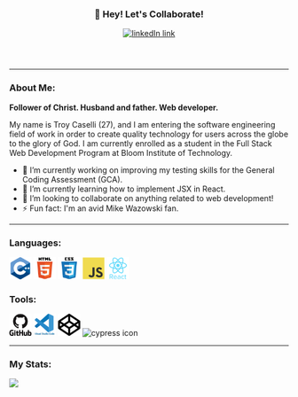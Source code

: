 <header>
  <div align='center'>
    <h3>👋 Hey! Let's Collaborate!</h3>
    <a href='https://www.linkedin.com/in/troy-caselli-7364b3246/'>
      <img src='https://img.shields.io/badge/LinkedIn-blue?logo=linkedin&logoColor=white&style=for-the-badge' alt='linkedIn link'/>
    </a>
  </div>
</header>

---

<h3>About Me:</h3>
<b>Follower of Christ. Husband and father. Web developer.</b>

My name is Troy Caselli (27), and I am entering the software engineering field of work in order to create quality technology for users across the globe to the glory of God. I  am currently enrolled as a student in the Full Stack Web Development Program at Bloom Institute of Technology.

- 🔭 I’m currently working on improving my testing skills for the General Coding Assessment (GCA).
- 🌱 I’m currently learning how to implement JSX in React.
- 👯 I’m looking to collaborate on anything related to web development!
- ⚡ Fun fact: I'm an avid Mike Wazowski fan.

---
 
<h3>Languages:</h3>
<div>
  <img src='https://github.com/devicons/devicon/blob/master/icons/cplusplus/cplusplus-original.svg' alt='c++ icon' height='40px' width='auto'/>
  <img src='https://github.com/devicons/devicon/blob/master/icons/html5/html5-original-wordmark.svg' alt='html icon' height='40px' width='auto'/>
  <img src='https://github.com/devicons/devicon/blob/master/icons/css3/css3-original-wordmark.svg' alt='css icon' height='40px' width='auto'/>
  <img src='https://github.com/devicons/devicon/blob/master/icons/javascript/javascript-original.svg' alt='javascript icon' height='40px' width='auto'/>
  <img src='https://github.com/devicons/devicon/blob/master/icons/react/react-original-wordmark.svg' alt='react icon' height='40px' width='auto'/>
  <img src='' alt='' height='40px' width='auto'/>
  <img src='' alt='' height='40px' width='auto'/>
  <img src='' alt='' height='40px' width='auto'/>
</div>

<h3>Tools:</h3>
<div>
  <img src='https://github.com/devicons/devicon/blob/master/icons/github/github-original-wordmark.svg' alt='github icon' height='40px' width='auto'/>
  <img src='https://github.com/devicons/devicon/blob/master/icons/vscode/vscode-original-wordmark.svg' alt='vs code icon' height='40px' width='auto'/>
  <img src='https://github.com/devicons/devicon/blob/master/icons/codepen/codepen-plain.svg' alt='codepen icon' height='40px' width='auto'/>
  <img src='https://github.com/cypress-io/cypress-icons/blob/master/src/logo/cypress-io-logo-round.svg' alt='cypress icon' height='40px' width='auto'/>
  <img src='' alt='' height='40px' width='auto'/>
  <img src='' alt='' height='40px' width='auto'/>
</div>
 
 ---

<h3>My Stats:</h3>
<img src='http://github-readme-streak-stats.herokuapp.com?user=troycaselli&theme=dark&background=000000)'/>
<!-- <img src='https://github-readme-stats.vercel.app/api?username=troycaselli&layout=compact&theme=vision-friendly-dark'/> -->
<!-- <img src='https://github-readme-stats.vercel.app/api/top-langs/?username=troycaselli&layout=compact&theme=vision-friendly-dark'/> -->
